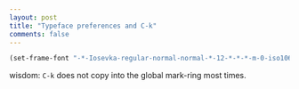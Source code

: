 ```yaml
---
layout: post
title: "Typeface preferences and C-k"
comments: false
---
```


```lisp
(set-frame-font "-*-Iosevka-regular-normal-normal-*-12-*-*-*-m-0-iso10646-1")
```

wisdom: `C-k` does not copy into the global mark-ring most times.
